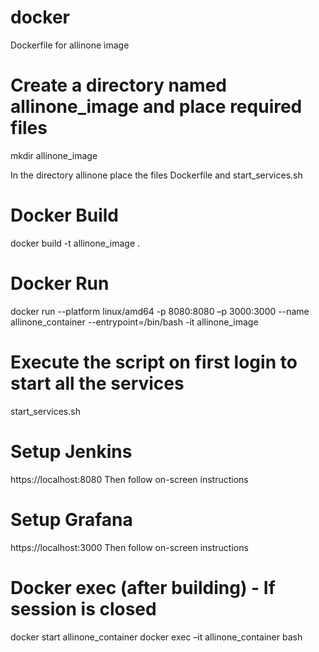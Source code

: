 # docker
Dockerfile for allinone image

# Create a directory named allinone_image and place required files
mkdir allinone_image

In the directory allinone place the files Dockerfile and start_services.sh

# Docker Build
docker build -t allinone_image .

# Docker Run
docker run --platform linux/amd64 -p 8080:8080 –p 3000:3000 --name allinone_container --entrypoint=/bin/bash -it allinone_image

# Execute the script on first login to start all the services
start_services.sh

# Setup Jenkins
https://localhost:8080
Then follow on-screen instructions

# Setup Grafana
https://localhost:3000
Then follow on-screen instructions

# Docker exec (after building) - If session is closed
docker start allinone_container
docker exec –it allinone_container bash

